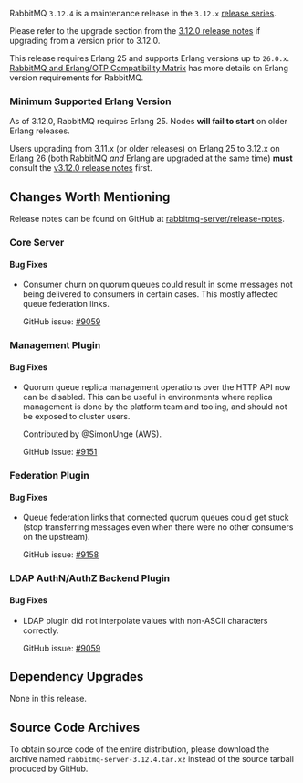 RabbitMQ `3.12.4` is a maintenance release in the `3.12.x` [release series](https://www.rabbitmq.com/versions.html).

Please refer to the upgrade section from the [3.12.0 release notes](https://github.com/rabbitmq/rabbitmq-server/releases/tag/v3.12.0)
if upgrading from a version prior to 3.12.0.

This release requires Erlang 25 and supports Erlang versions up to `26.0.x`.
[RabbitMQ and Erlang/OTP Compatibility Matrix](https://www.rabbitmq.com/which-erlang.html) has more details on
Erlang version requirements for RabbitMQ.


### Minimum Supported Erlang Version

As of 3.12.0, RabbitMQ requires Erlang 25. Nodes **will fail to start** on older Erlang releases.

Users upgrading from 3.11.x (or older releases) on Erlang 25 to 3.12.x on Erlang 26
(both RabbitMQ *and* Erlang are upgraded at the same time) **must** consult
the [v3.12.0 release notes](https://github.com/rabbitmq/rabbitmq-server/releases/tag/v3.12.0) first.


## Changes Worth Mentioning

Release notes can be found on GitHub at [rabbitmq-server/release-notes](https://github.com/rabbitmq/rabbitmq-server/tree/v3.12.x/release-notes).

### Core Server

#### Bug Fixes

 * Consumer churn on quorum queues could result in some messages not being delivered
   to consumers in certain cases. This mostly affected queue federation links.
   
   GitHub issue: [#9059](https://github.com/rabbitmq/rabbitmq-server/issues/9059)


### Management Plugin

#### Bug Fixes

 * Quorum queue replica management operations over the HTTP API now can be
   disabled. This can be useful in environments where replica management
   is done by the platform team and tooling, and should not be exposed to
   cluster users.

   Contributed by @SimonUnge (AWS).

   GitHub issue: [#9151](https://github.com/rabbitmq/rabbitmq-server/pull/9151)


### Federation Plugin

#### Bug Fixes

 * Queue federation links that connected quorum queues could get stuck
   (stop transferring messages even when there were no other consumers on the upstream).

   GitHub issue: [#9158](https://github.com/rabbitmq/rabbitmq-server/pull/9158)


### LDAP AuthN/AuthZ Backend Plugin

#### Bug Fixes

 * LDAP plugin did not interpolate values with non-ASCII characters correctly.

   GitHub issue: [#9059](https://github.com/rabbitmq/rabbitmq-server/issues/9059)


## Dependency Upgrades

None in this release.

## Source Code Archives

To obtain source code of the entire distribution, please download the archive named `rabbitmq-server-3.12.4.tar.xz`
instead of the source tarball produced by GitHub.
